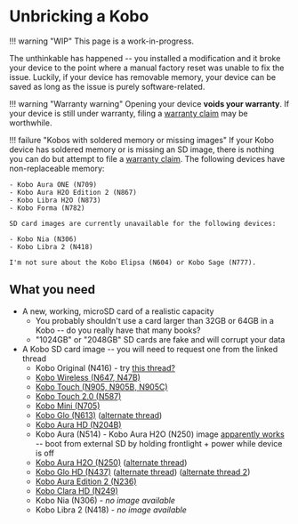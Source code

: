 # Unbricking a Kobo

!!! warning "WIP"
	This page is a work-in-progress.

The unthinkable has happened -- you installed a modification and it broke your device to the point where a manual factory reset was unable to fix the issue. Luckily, if your device has removable memory, your device can be saved as long as the issue is purely software-related.

!!! warning "Warranty warning"
	Opening your device **voids your warranty**. If your device is still under warranty, filing a [warranty claim](https://help.kobo.com/hc/en-us/requests/new) may be worthwhile.

!!! failure "Kobos with soldered memory or missing images"
	If your Kobo device has soldered memory or is missing an SD image, there is nothing you can do but attempt to file a [warranty claim](https://help.kobo.com/hc/en-us/requests/new). The following devices have non-replaceable memory:
	
	- Kobo Aura ONE (N709)
	- Kobo Aura H2O Edition 2 (N867)
	- Kobo Libra H2O (N873)
	- Kobo Forma (N782)
	
	SD card images are currently unavailable for the following devices:
	
	- Kobo Nia (N306)
	- Kobo Libra 2 (N418)
	
	I'm not sure about the Kobo Elipsa (N604) or Kobo Sage (N777).

## What you need

- A new, working, microSD card of a realistic capacity
	- You probably shouldn't use a card larger than 32GB or 64GB in a Kobo -- do you really have that many books?
	- "1024GB" or "2048GB" SD cards are fake and will corrupt your data
- A Kobo SD card image -- you will need to request one from the linked thread
	- Kobo Original (N416) - try [this thread?](https://www.mobileread.com/forums/showthread.php?t=315331)
	- [Kobo Wireless (N647, N47B)](https://www.mobileread.com/forums/showthread.php?t=297010)
	- [Kobo Touch (N905, N905B, N905C)](https://www.mobileread.com/forums/showthread.php?t=227368)
	- [Kobo Touch 2.0 (N587)](https://www.mobileread.com/forums/showthread.php?t=287604)
	- [Kobo Mini (N705)](https://www.mobileread.com/forums/showthread.php?t=241799)
	- [Kobo Glo (N613)](https://www.mobileread.com/forums/showthread.php?t=210006) ([alternate thread](https://www.mobileread.com/forums/showthread.php?t=221922))
	- [Kobo Aura HD (N204B)](https://www.mobileread.com/forums/showthread.php?t=231042)
	- Kobo Aura (N514) - Kobo Aura H2O (N250) image [apparently works](https://www.mobileread.com/forums/showthread.php?t=286314) -- boot from external SD by holding frontlight + power while device is off
	- [Kobo Aura H2O (N250)](https://www.mobileread.com/forums/showthread.php?t=249560) ([alternate thread](https://www.mobileread.com/forums/showthread.php?t=248214))
	- [Kobo Glo HD (N437)](https://www.mobileread.com/forums/showthread.php?t=260042) ([alternate thread](https://www.mobileread.com/forums/showthread.php?t=294757)) ([alternate thread 2](https://www.mobileread.com/forums/showthread.php?t=269792))
	- [Kobo Aura Edition 2 (N236)](https://www.mobileread.com/forums/showthread.php?t=282123)
	- [Kobo Clara HD (N249)](https://www.mobileread.com/forums/showthread.php?t=309881)
	- Kobo Nia (N306) - *no image available*
	- Kobo Libra 2 (N418) - *no image available*
	

